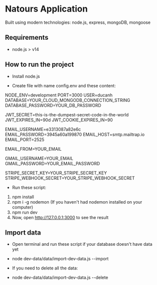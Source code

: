 # Natours Application

Built using modern technologies: node.js, express, mongoDB, mongoose

## Requirements

- node.js > v14

## How to run the project

- Install node.js

- Create file with name config.env and these content:

NODE_ENV=development
PORT=3000
USER=ducanh
DATABASE=YOUR_CLOUD_MONGODB_CONNECTION_STRING
DATABASE_PASSWORD=YOUR_DB_PASSWORD

JWT_SECRET=this-is-the-dumpest-secret-code-in-the-world
JWT_EXPIRES_IN=90d
JWT_COOKIE_EXPIRES_IN=90

EMAIL_USERNAME=e3313087a82e6c
EMAIL_PASSWORD=3945a60a199870
EMAIL_HOST=smtp.mailtrap.io
EMAIL_PORT=2525

EMAIL_FROM=YOUR_EMAIL

GMAIL_USERNAME=YOUR_EMAIL
GMAIL_PASSWORD=YOUR_EMAIL_PASSWORD

STRIPE_SECRET_KEY=YOUR_STRIPE_SECRET_KEY
STRIPE_WEBHOOK_SECRET=YOUR_STRIPE_WEBHOOK_SECRET

- Run these script:

1. npm install
2. npm i -g nodemon (If you haven't had nodemon installed on your computer)
3. npm run dev
4. Now, open http://127.0.0.1:3000 to see the result

## Import data

- Open terminal and run these script if your database doesn't have data yet

* node dev-data/data/import-dev-data.js --import

- If you need to delete all the data:

* node dev-data/data/import-dev-data.js --delete
